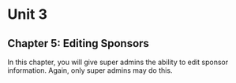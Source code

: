 # Unit 3
## Chapter 5: Editing Sponsors
In this chapter, you will give super admins the ability to edit sponsor information.  Again, only super admins may do this.
